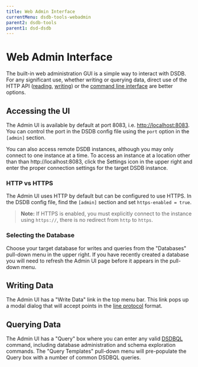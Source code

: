 ```yaml
---
title: Web Admin Interface
currentMenu: dsdb-tools-webadmin
parent2: dsdb-tools
parent1: dsd-dsdb
---
```


# Web Admin Interface

The built-in web administration GUI is a simple way to interact with DSDB.
For any significant use, whether writing or querying data, direct use of the HTTP API ([reading](/dsdb/v1.0/guides/querying_data/), [writing](/dsdb/v1.0/guides/writing_data/)) or the [command line interface](/dsdb/v1.0/tools/shell/) are better options.

## Accessing the UI

The Admin UI is available by default at port 8083, i.e. [http://localhost:8083](http://localhost:8083).
You can control the port in the DSDB config file using the `port` option in the `[admin]` section.

You can also access remote DSDB instances, although you may only connect to one instance at a time.
To access an instance at a location other than than http://localhost:8083, click the Settings icon in the upper right and enter the proper connection settings for the target DSDB instance.

### HTTP vs HTTPS

The Admin UI uses HTTP by default but can be configured to use HTTPS.
In the DSDB config file, find the `[admin]` section and set `https-enabled = true`.

> **Note:** If HTTPS is enabled, you must explicitly connect to the instance using `https://`, there is no redirect from `http` to `https`.

### Selecting the Database

Choose your target database for writes and queries from the "Databases" pull-down menu in the upper right.
If you have recently created a database you will need to refresh the Admin UI page before it appears in the pull-down menu.

## Writing Data

The Admin UI has a "Write Data" link in the top menu bar.
This link pops up a modal dialog that will accept points in the [line protocol](/dsdb/v1.0/write_protocols/line/) format.

## Querying Data

The Admin UI has a "Query" box where you can enter any valid [DSDBQL](/dsdb/v1.0/query_language/spec/) command, including database administration and schema exploration commands.
The "Query Templates" pull-down menu will pre-populate the Query box with a number of common DSDBQL queries.

